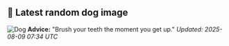 ## 🐶 Latest random dog image
![Dog](https://images.dog.ceo/breeds/chihuahua/n02085620_7292.jpg)
**Advice:** "Brush your teeth the moment you get up."
*Updated: 2025-08-09 07:34 UTC*
